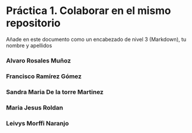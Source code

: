 # Práctica 1. Colaborar en el mismo repositorio

Añade en este documento como un encabezado de nivel 3 (Markdown), tu nombre y apellidos

### Alvaro Rosales Muñoz

### Francisco Ramírez Gómez

### Sandra Maria De la torre Martinez


### Maria Jesus Roldan

### Leivys Morffi Naranjo